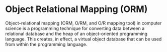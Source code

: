 # Object Relational Mapping (ORM)

Object–relational mapping (ORM, O/RM, and O/R mapping tool) in computer science is a programming technique for converting data between a relational database and the heap of an object-oriented programming language. This creates, in effect, a virtual object database that can be used from within the programming language.
